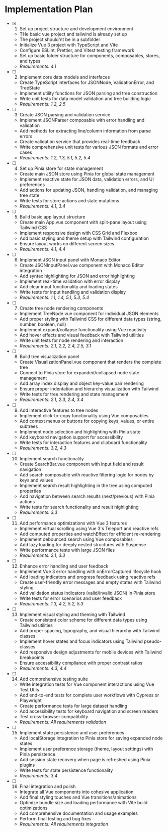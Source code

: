 # Implementation Plan

- [x] 1. Set up project structure and development environment
  - THe basic vue project and tailwind is already set up
  - The project should'nt be in a subfolder
  - Initialize Vue 3 project with TypeScript and Vite
  - Configure ESLint, Prettier, and Vitest testing framework
  - Set up basic folder structure for components, composables, stores, and types
  - _Requirements: 4.1_

- [ ] 2. Implement core data models and interfaces
  - Create TypeScript interfaces for JSONNode, ValidationError, and TreeState
  - Implement utility functions for JSON parsing and tree construction
  - Write unit tests for data model validation and tree building logic
  - _Requirements: 1.2, 2.5_

- [ ] 3. Create JSON parsing and validation service
  - Implement JSONParser composable with error handling and validation
  - Add methods for extracting line/column information from parse errors
  - Create validation service that provides real-time feedback
  - Write comprehensive unit tests for various JSON formats and error cases
  - _Requirements: 1.2, 1.3, 5.1, 5.2, 5.4_

- [ ] 4. Set up Pinia store for state management
  - Create main JSON store using Pinia for global state management
  - Implement reactive state for JSON data, validation errors, and UI preferences
  - Add actions for updating JSON, handling validation, and managing tree state
  - Write tests for store actions and state mutations
  - _Requirements: 4.1, 3.4_

- [ ] 5. Build basic app layout structure
  - Create main App.vue component with split-pane layout using Tailwind CSS
  - Implement responsive design with CSS Grid and Flexbox
  - Add basic styling and theme setup with Tailwind configuration
  - Ensure layout works on different screen sizes
  - _Requirements: 4.1, 4.4_

- [ ] 6. Implement JSON input panel with Monaco Editor
  - Create JSONInputPanel.vue component with Monaco Editor integration
  - Add syntax highlighting for JSON and error highlighting
  - Implement real-time validation with error display
  - Add clear input functionality and loading states
  - Write tests for input handling and validation display
  - _Requirements: 1.1, 1.4, 5.1, 5.3, 5.4_

- [ ] 7. Create tree node rendering components
  - Implement TreeNode.vue component for individual JSON elements
  - Add proper styling with Tailwind CSS for different data types (string, number, boolean, null)
  - Implement expand/collapse functionality using Vue reactivity
  - Add hover effects and visual feedback with Tailwind utilities
  - Write unit tests for node rendering and interaction
  - _Requirements: 2.1, 2.2, 2.4, 2.5, 3.1_

- [ ] 8. Build tree visualization panel
  - Create VisualizationPanel.vue component that renders the complete tree
  - Connect to Pinia store for expanded/collapsed node state management
  - Add array index display and object key-value pair rendering
  - Ensure proper indentation and hierarchy visualization with Tailwind
  - Write tests for tree rendering and state management
  - _Requirements: 2.1, 2.3, 2.4, 3.4_

- [ ] 9. Add interactive features to tree nodes
  - Implement click-to-copy functionality using Vue composables
  - Add context menus or buttons for copying keys, values, or entire subtrees
  - Implement node selection and highlighting with Pinia state
  - Add keyboard navigation support for accessibility
  - Write tests for interaction features and clipboard functionality
  - _Requirements: 3.2, 4.3_

- [ ] 10. Implement search functionality
  - Create SearchBar.vue component with input field and result navigation
  - Add search composable with reactive filtering logic for nodes by keys and values
  - Implement search result highlighting in the tree using computed properties
  - Add navigation between search results (next/previous) with Pinia actions
  - Write tests for search functionality and result highlighting
  - _Requirements: 3.3_

- [ ] 11. Add performance optimizations with Vue 3 features
  - Implement virtual scrolling using Vue 3's Teleport and reactive refs
  - Add computed properties and watchEffect for efficient re-rendering
  - Implement debounced search using Vue composables
  - Add lazy loading for deeply nested structures with Suspense
  - Write performance tests with large JSON files
  - _Requirements: 2.1, 3.3_

- [ ] 12. Enhance error handling and user feedback
  - Implement Vue 3 error handling with onErrorCaptured lifecycle hook
  - Add loading indicators and progress feedback using reactive refs
  - Create user-friendly error messages and empty states with Tailwind styling
  - Add validation status indicators (valid/invalid JSON) in Pinia store
  - Write tests for error scenarios and user feedback
  - _Requirements: 1.3, 4.2, 5.2, 5.3_

- [ ] 13. Implement visual styling and theming with Tailwind
  - Create consistent color scheme for different data types using Tailwind utilities
  - Add proper spacing, typography, and visual hierarchy with Tailwind classes
  - Implement hover states and focus indicators using Tailwind pseudo-classes
  - Add responsive design adjustments for mobile devices with Tailwind breakpoints
  - Ensure accessibility compliance with proper contrast ratios
  - _Requirements: 4.3, 4.4_

- [ ] 14. Add comprehensive testing suite
  - Write integration tests for Vue component interactions using Vue Test Utils
  - Add end-to-end tests for complete user workflows with Cypress or Playwright
  - Create performance tests for large dataset handling
  - Add accessibility tests for keyboard navigation and screen readers
  - Test cross-browser compatibility
  - _Requirements: All requirements validation_

- [ ] 15. Implement state persistence and user preferences
  - Add localStorage integration to Pinia store for saving expanded node states
  - Implement user preference storage (theme, layout settings) with Pinia persistence
  - Add session state recovery when page is refreshed using Pinia plugins
  - Write tests for state persistence functionality
  - _Requirements: 3.4_

- [ ] 16. Final integration and polish
  - Integrate all Vue components into cohesive application
  - Add final styling touches and Vue transitions/animations
  - Optimize bundle size and loading performance with Vite build optimizations
  - Add comprehensive documentation and usage examples
  - Perform final testing and bug fixes
  - _Requirements: All requirements integration_
